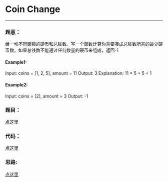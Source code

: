 #	Coin Change
---

### 题意：
给一堆不同面额的硬币和总钱数。写一个函数计算你需要凑成总钱数所需的最少硬币数。如果总钱数不能通过任何数量的硬币来组成，返回-1

#### Example1:
Input: coins = [1, 2, 5], amount = 11
Output: 3 
Explanation: 11 = 5 + 5 + 1

#### Example2:
Input: coins = [2], amount = 3
Output: -1


### 题目：
<a href="https://leetcode.com/problems/coin-change/" target="_blank">点这里</a>

### 代码：
<a href="./Coin_Change.js">点这里</a>

### 思路:
<a href="./tips.md">点这里</a>